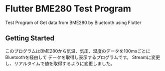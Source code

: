 # Flutter BME280 Test Program

Test Program of Get data from BME280 by Bluetooth using Flutter

## Getting Started
このプログラムはBME280から気温、気圧、湿度のデータを100msごとにBluetoothを経由して
データを取得し表示するプログラムです。
Streamに変更し、リアルタイムで値を取得するように変更しました。
